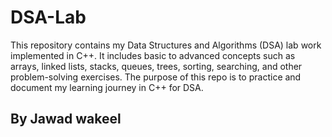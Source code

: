 # DSA-Lab
This repository contains my Data Structures and Algorithms (DSA) lab work implemented in C++. It includes basic to advanced concepts such as arrays, linked lists, stacks, queues, trees, sorting, searching, and other problem-solving exercises. The purpose of this repo is to practice and document my learning journey in C++ for DSA.
<h2> By Jawad wakeel <h2>
